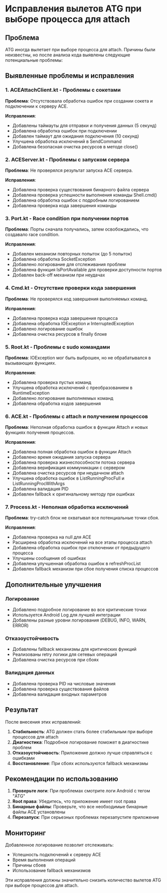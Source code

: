 # Исправления вылетов ATG при выборе процесса для attach

## Проблема
ATG иногда вылетает при выборе процесса для attach. Причины были неизвестны, но после анализа кода выявлены следующие потенциальные проблемы:

## Выявленные проблемы и исправления

### 1. ACEAttachClient.kt - Проблемы с сокетами
**Проблема**: Отсутствовала обработка ошибок при создании сокета и подключении к серверу ACE.

**Исправления**:
- Добавлены таймауты для отправки и получения данных (5 секунд)
- Добавлена обработка ошибок при подключении
- Добавлен таймаут для ожидания подключения (10 секунд)
- Улучшена обработка исключений в SendCommand
- Добавлена безопасная очистка ресурсов в методе close()

### 2. ACEServer.kt - Проблемы с запуском сервера
**Проблема**: Не проверялся результат запуска ACE сервера.

**Исправления**:
- Добавлена проверка существования бинарного файла сервера
- Добавлена проверка успешности выполнения команды Shell.cmd()
- Добавлена обработка ошибок с подробным логированием
- Добавлена проверка кода завершения команды

### 3. Port.kt - Race condition при получении портов
**Проблема**: Порты сначала получались, затем освобождались, что создавало race condition.

**Исправления**:
- Добавлен механизм повторных попыток (до 5 попыток)
- Добавлена обработка SocketException
- Добавлено логирование для отслеживания проблем
- Добавлена функция IsPortAvailable для проверки доступности портов
- Добавлен back-off механизм при неудачах

### 4. Cmd.kt - Отсутствие проверки кода завершения
**Проблема**: Не проверялся код завершения выполняемых команд.

**Исправления**:
- Добавлена проверка кода завершения процесса
- Добавлена обработка IOException и InterruptedException
- Добавлено логирование ошибок
- Добавлена очистка ресурсов в finally блоке

### 5. Root.kt - Проблемы с sudo командами
**Проблема**: IOException мог быть выброшен, но не обрабатывался в вызывающих функциях.

**Исправления**:
- Добавлена проверка пустых команд
- Улучшена обработка исключений с преобразованием в RuntimeException
- Добавлено логирование выполняемых команд
- Добавлена обработка кодов завершения

### 6. ACE.kt - Проблемы с attach и получением процессов
**Проблема**: Неполная обработка ошибок в функции Attach и новых функциях получения процессов.

**Исправления**:
- Добавлена полная обработка ошибок в функции Attach
- Добавлено время ожидания запуска сервера
- Добавлена проверка жизнеспособности потока сервера
- Добавлена верификация коммуникации с сервером
- Добавлена очистка ресурсов при неудачном attach
- Улучшена обработка ошибок в ListRunningProcFull и ListRunningProcWithArgs
- Добавлена валидация PID
- Добавлен fallback к оригинальному методу при ошибках

### 7. Process.kt - Неполная обработка исключений
**Проблема**: try-catch блок не охватывал все потенциальные точки сбоя.

**Исправления**:
- Добавлена проверка на null для ACE
- Расширена обработка исключений на все этапы процесса attach
- Добавлена обработка ошибок при отключении от предыдущего процесса
- Улучшены сообщения об ошибках
- Добавлена улучшенная обработка ошибок в refreshProcList
- Добавлен fallback механизм при сбое получения списка процессов

## Дополнительные улучшения

### Логирование
- Добавлено подробное логирование во все критические точки
- Используется Android Log для лучшей интеграции
- Добавлены разные уровни логирования (DEBUG, INFO, WARN, ERROR)

### Отказоустойчивость
- Добавлены fallback механизмы для критических функций
- Реализованы retry логики для сетевых операций
- Добавлена очистка ресурсов при сбоях

### Валидация данных
- Добавлена проверка PID на числовые значения
- Добавлена проверка существования файлов
- Добавлена валидация входных параметров

## Результат

После внесения этих исправлений:

1. **Стабильность**: ATG должен стать более стабильным при выборе процессов для attach
2. **Диагностика**: Подробное логирование поможет в диагностике проблем
3. **Отказоустойчивость**: Приложение должно лучше справляться с ошибками
4. **Восстановление**: При сбоях используются fallback механизмы

## Рекомендации по использованию

1. **Проверьте логи**: При проблемах смотрите логи Android с тегом "ATG"
2. **Root права**: Убедитесь, что приложение имеет root права
3. **Бинарные файлы**: Проверьте, что все необходимые бинарные файлы ACE установлены
4. **Перезапуск**: При серьезных проблемах перезапустите приложение

## Мониторинг

Добавленное логирование позволит отслеживать:
- Успешность подключений к серверу ACE
- Время выполнения операций
- Причины сбоев
- Использование fallback механизмов

Эти исправления должны значительно снизить количество вылетов ATG при выборе процессов для attach.